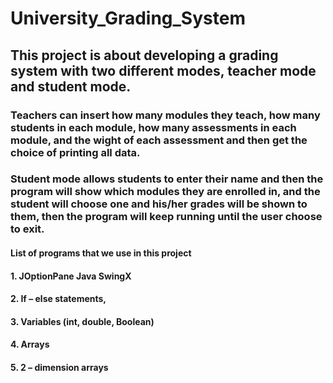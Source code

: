 # University_Grading_System
## This project is about developing a grading system with two different modes, teacher mode and student mode.
### Teachers can insert how many modules they teach, how many students in each module, how many assessments in each module, and the wight of each assessment and then get the choice of printing all data. 
### Student mode allows students to enter their name and then the program will show which modules they are enrolled in, and the student will choose one and his/her grades will be shown to them, then the program will keep running until the user choose to exit.

#### List of programs that we use in this project
#### 1.	JOptionPane Java SwingX
#### 2.	If – else statements,
#### 3.	Variables (int, double, Boolean)
#### 4.	Arrays
#### 5.	2 – dimension arrays


